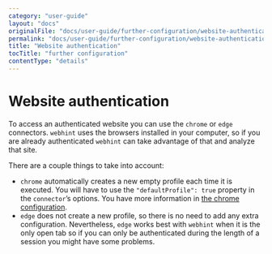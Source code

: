 ```yaml
---
category: "user-guide"
layout: "docs"
originalFile: "docs/user-guide/further-configuration/website-authentication.md"
permalink: "docs/user-guide/further-configuration/website-authentication/index.html"
title: "Website authentication"
tocTitle: "further configuration"
contentType: "details"
---
```

# Website authentication

To access an authenticated website you can use the `chrome` or `edge`
connectors. `webhint` uses the browsers installed in your computer,
so if you are already authenticated `webhint` can take advantage of
that and analyze that site.

There are a couple things to take into account:

* `chrome` automatically creates a new empty profile each time it is
  executed. You will have to use the `"defaultProfile": true` property
  in the `connector`’s options. You have more information in
  [the chrome configuration][chrome configuration].
* `edge` does not create a new profile, so there is no need to add any
  extra configuration. Nevertheless, `edge` works best with `webhint`
  when it is the only open tab so if you can only be authenticated
  during the length of a session you might have some problems.

[chrome configuration]: ../../concepts/connectors/#rdc-config
